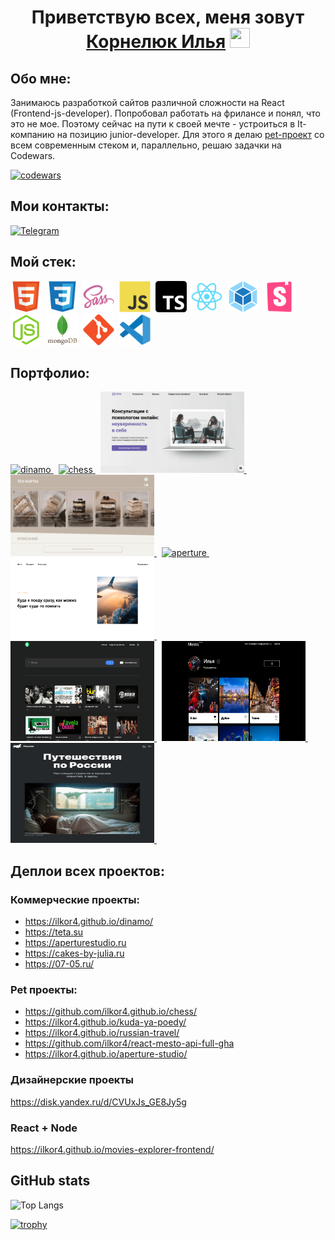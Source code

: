 <h1 align="center">
    Приветствую всех, меня зовут 
    <a href="https://github.com/ilkor4" target="_blank">Корнелюк Илья</a>
    <img src="https://github.com/blackcater/blackcater/raw/main/images/Hi.gif" height="32" width="32"/>
</h1>

## Обо мне:

Занимаюсь разработкой сайтов различной сложности на React (Frontend-js-developer). Попробовал работать на фрилансе и понял, что это не мое. Поэтому сейчас на пути к своей мечте - устроиться в It-компанию на позицию junior-developer. Для этого я делаю
<a href="https://github.com/ilkor4/project-production">pet-проект</a> со всем современным стеком и, параллельно, решаю задачки на Codewars.

[![codewars](https://www.codewars.com/users/il.kor/badges/large)](https://www.codewars.com/users/il.kor)

## Мои контакты:

[![Telegram](https://img.shields.io/badge/Telegram-2CA5E0?style=for-the-badge&logo=telegram&logoColor=white)](https://t.me/ilkor44)

## Мой стек:

<div id="stack">
  <img id="stack-img" src="./image/html5-original.svg" title="HTML5" alt="HTML5" width="50px" height="50px">&nbsp
  <img id="stack-img" src="./image/css3-original.svg" title="CSS3" alt="CSS3" width="50px" height="50px">&nbsp
  <img id="stack-img" src="./image/sass-original.svg" title="Sass\Scss" alt="Sass\Scss" width="50px" height="50px">&nbsp
  <img id="stack-img" src="./image/javascript-original.svg" title="JavaScript" alt="JavaScript" width="50px" height="50px">&nbsp
  <img id="stack-img" src="./image/typescript.svg" title="TypeScript" alt="TypeScript" width="50px" height="50px">&nbsp
  <img id="stack-img" src="./image/react-original.svg" title="React" alt="React" width="50px" height="50px">&nbsp
  <img id="stack-img" src="./image/webpack-original.svg" title="Webpack" alt="Webpack" width="50px" height="50px">&nbsp
  <img id="stack-img" src="./image/storybook-original.svg" title="Storybook" alt="Storybook" width="50px" height="50px">&nbsp
  <img id="stack-img" src="./image/nodejs-original.svg" title="Node.js" alt="Node.js" width="50px" height="50px">&nbsp
  <img id="stack-img" src="./image/mongodb-original-wordmark.svg" title="MongoDB" alt="MongoDB" width="50px" height="50px">&nbsp
  <img id="stack-img" src="./image/git-original.svg" title="Git" alt="Git" width="50px" height="50px">&nbsp
  <img id="stack-img" src="./image/vscode-original.svg" title="VSCode" alt="VSCode" width="50px" height="50px">&nbsp
</div>


## Портфолио:

<div>
  <div>
    <a href="https://github.com/ilkor4/dinamo">
      <img src="./image/cases/dinamo.png" title="dinamo" alt="dinamo" width="230" height="130"> 
    </a>&nbsp;
    <a href="https://github.com/ilkor4/chess">
      <img src="./image/cases/chess.png" title="chess" alt="chess" width="230" height="130"> 
    </a>&nbsp;
    <a href="https://github.com/ilkor4/psyhologists">
      <img src="./image/cases/psyhologists.png" title="psyhologists" alt="psyhologists" width="230" height="130"> 
    </a>&nbsp;
  </div>
  <div>
    <a href="https://github.com/ilkor4/courses">
      <img src="./image/cases/cakes.png" title="cakes-courses" alt="cakes-courses" width="230" height="130"> 
    </a>&nbsp;
    <a href="https://github.com/ilkor4/aperture">
      <img src="./image/cases/aperture.png" title="aperture" alt="aperture" width="230" height="130"> 
    </a>&nbsp;
    <a href="https://github.com/ilkor4/kuda-ya-poedy">
      <img src="./image/cases/kuda-ya-poedu.png" title="kuda-ya-poedy" alt="kuda-ya-poedy" width="230" height="130"> 
    </a>&nbsp;
  </div>
  <div>
    <a href="https://github.com/ilkor4/movies-explorer-frontend">
      <img src="./image/cases/movies-explorer.png" title="movies-explorer" alt="movies-explorer" width="230" height="160"> 
    </a>&nbsp;
    <a href="https://github.com/ilkor4/react-mesto-api-full-gha">
      <img src="./image/cases/mesto.png" title="mesto" alt="mesto" width="230" height="160"> 
    </a>&nbsp;
    <a href="https://github.com/ilkor4/russian-travel">
      <img src="./image/cases/travel.png" title="travel" alt="travel" width="230" height="160"> 
    </a>&nbsp;
  </div>
</div>


## Деплои всех проектов:

### Коммерческие проекты:
- https://ilkor4.github.io/dinamo/
- https://teta.su
- https://aperturestudio.ru
- https://cakes-by-julia.ru
- https://07-05.ru/


### Pet проекты:
- https://github.com/ilkor4.github.io/chess/
- https://ilkor4.github.io/kuda-ya-poedy/
- https://ilkor4.github.io/russian-travel/
- https://github.com/ilkor4/react-mesto-api-full-gha
- https://ilkor4.github.io/aperture-studio/

### Дизайнерские проекты

https://disk.yandex.ru/d/CVUxJs_GE8Jy5g

### React + Node

https://ilkor4.github.io/movies-explorer-frontend/

##  GitHub stats
![Top Langs](https://github-readme-stats.vercel.app/api/top-langs/?username=ilkor4&layout=compact)

[![trophy](https://github-profile-trophy.vercel.app/?username=ilkor4)](https://github.com/ryo-ma/github-profile-trophy)



